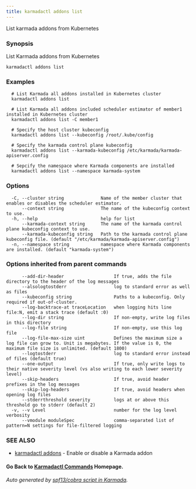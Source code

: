 ```yaml
---
title: karmadactl addons list
---
```


List karmada addons from Kubernetes

### Synopsis

List Karmada addons from Kubernetes

```
karmadactl addons list
```

### Examples

```
  # List Karmada all addons installed in Kubernetes cluster
  karmadactl addons list
  
  # List Karmada all addons included scheduler estimator of member1 installed in Kubernetes cluster
  karmadactl addons list -C member1
  
  # Specify the host cluster kubeconfig
  karmadactl addons list --kubeconfig /root/.kube/config
  
  # Specify the karmada control plane kubeconfig
  karmadactl addons list --karmada-kubeconfig /etc/karmada/karmada-apiserver.config
  
  # Sepcify the namespace where Karmada components are installed
  karmadactl addons list --namespace karmada-system
```

### Options

```
  -C, --cluster string              Name of the member cluster that enables or disables the scheduler estimator.
      --context string              The name of the kubeconfig context to use.
  -h, --help                        help for list
      --karmada-context string      The name of the karmada control plane kubeconfig context to use.
      --karmada-kubeconfig string   Path to the karmada control plane kubeconfig file. (default "/etc/karmada/karmada-apiserver.config")
  -n, --namespace string            namespace where Karmada components are installed. (default "karmada-system")
```

### Options inherited from parent commands

```
      --add-dir-header                   If true, adds the file directory to the header of the log messages
      --alsologtostderr                  log to standard error as well as files
      --kubeconfig string                Paths to a kubeconfig. Only required if out-of-cluster.
      --log-backtrace-at traceLocation   when logging hits line file:N, emit a stack trace (default :0)
      --log-dir string                   If non-empty, write log files in this directory
      --log-file string                  If non-empty, use this log file
      --log-file-max-size uint           Defines the maximum size a log file can grow to. Unit is megabytes. If the value is 0, the maximum file size is unlimited. (default 1800)
      --logtostderr                      log to standard error instead of files (default true)
      --one-output                       If true, only write logs to their native severity level (vs also writing to each lower severity level)
      --skip-headers                     If true, avoid header prefixes in the log messages
      --skip-log-headers                 If true, avoid headers when opening log files
      --stderrthreshold severity         logs at or above this threshold go to stderr (default 2)
  -v, --v Level                          number for the log level verbosity
      --vmodule moduleSpec               comma-separated list of pattern=N settings for file-filtered logging
```

### SEE ALSO

* [karmadactl addons](karmadactl_addons.md)	 - Enable or disable a Karmada addon

#### Go Back to [Karmadactl Commands](karmadactl_commands) Homepage.


###### Auto generated by [spf13/cobra script in Karmada](https://github.com/karmada-io/karmada/tree/master/hack/tools/genkarmadactldocs).